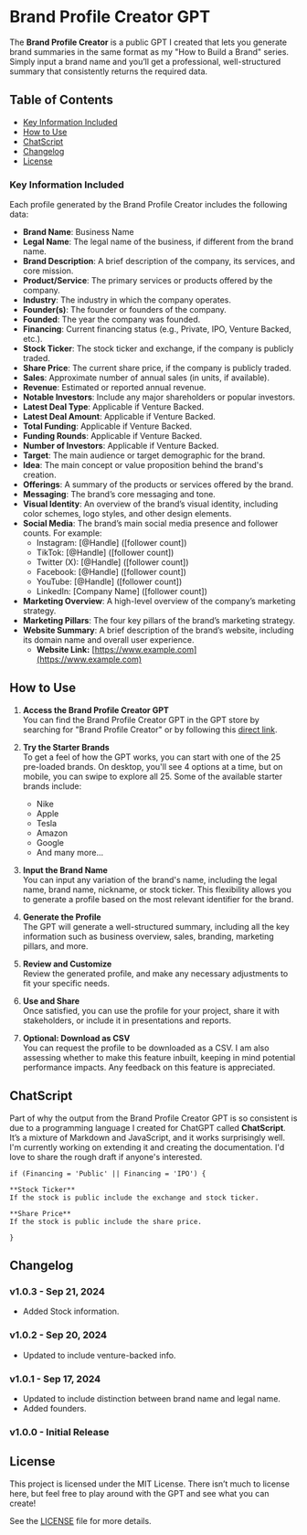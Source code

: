 # Brand Profile Creator GPT

The **Brand Profile Creator** is a public GPT I created that lets you generate brand summaries in the same format as my "How to Build a Brand" series.
Simply input a brand name and you’ll get a professional, well-structured summary that consistently returns the required data.

## Table of Contents
- [Key Information Included](#key-information-included)
- [How to Use](#how-to-use)
- [ChatScript](#chatscript)
- [Changelog](#changelog)
- [License](#license)



### Key Information Included

Each profile generated by the Brand Profile Creator includes the following data:

- **Brand Name**: Business Name
- **Legal Name**: The legal name of the business, if different from the brand name.
- **Brand Description**: A brief description of the company, its services, and core mission.
- **Product/Service**: The primary services or products offered by the company.
- **Industry**: The industry in which the company operates.
- **Founder(s)**: The founder or founders of the company.
- **Founded**: The year the company was founded.
- **Financing**: Current financing status (e.g., Private, IPO, Venture Backed, etc.).
- **Stock Ticker**: The stock ticker and exchange, if the company is publicly traded.
- **Share Price**: The current share price, if the company is publicly traded.
- **Sales**: Approximate number of annual sales (in units, if available).
- **Revenue**: Estimated or reported annual revenue.
- **Notable Investors**: Include any major shareholders or popular investors.
- **Latest Deal Type**: Applicable if Venture Backed.
- **Latest Deal Amount**: Applicable if Venture Backed.
- **Total Funding**: Applicable if Venture Backed.
- **Funding Rounds**: Applicable if Venture Backed.
- **Number of Investors**: Applicable if Venture Backed.
- **Target**: The main audience or target demographic for the brand.
- **Idea**: The main concept or value proposition behind the brand's creation.
- **Offerings**: A summary of the products or services offered by the brand.
- **Messaging**: The brand’s core messaging and tone.
- **Visual Identity**: An overview of the brand’s visual identity, including color schemes, logo styles, and other design elements.
- **Social Media**: The brand’s main social media presence and follower counts. For example:
   - Instagram: [@Handle] ([follower count])
   - TikTok: [@Handle] ([follower count])
   - Twitter (X): [@Handle] ([follower count])
   - Facebook: [@Handle] ([follower count])
   - YouTube: [@Handle] ([follower count])
   - LinkedIn: [Company Name] ([follower count])
- **Marketing Overview**: A high-level overview of the company’s marketing strategy.
- **Marketing Pillars**: The four key pillars of the brand’s marketing strategy.
- **Website Summary**: A brief description of the brand’s website, including its domain name and overall user experience.
   - **Website Link:** [https://www.example.com](https://www.example.com)

## How to Use

1. **Access the Brand Profile Creator GPT**  
   You can find the Brand Profile Creator GPT in the GPT store by searching for "Brand Profile Creator" or by following this [direct link](https://chatgpt.com/g/g-PZNbXs17D-brand-profile-creator).

2. **Try the Starter Brands**  
   To get a feel of how the GPT works, you can start with one of the 25 pre-loaded brands. On desktop, you'll see 4 options at a time, but on mobile, you can swipe to explore all 25. Some of the available starter brands include:
   - Nike
   - Apple
   - Tesla
   - Amazon
   - Google
   - And many more...

3. **Input the Brand Name**  
   You can input any variation of the brand's name, including the legal name, brand name, nickname, or stock ticker. This flexibility allows you to generate a profile based on the most relevant identifier for the brand.

4. **Generate the Profile**  
   The GPT will generate a well-structured summary, including all the key information such as business overview, sales, branding, marketing pillars, and more.

5. **Review and Customize**  
   Review the generated profile, and make any necessary adjustments to fit your specific needs.

6. **Use and Share**  
   Once satisfied, you can use the profile for your project, share it with stakeholders, or include it in presentations and reports.

7. **Optional: Download as CSV**  
   You can request the profile to be downloaded as a CSV. I am also assessing whether to make this feature inbuilt, keeping in mind potential performance impacts. Any feedback on this feature is appreciated.


## ChatScript

Part of why the output from the Brand Profile Creator GPT is so consistent is due to a programming language I created for ChatGPT called **ChatScript**. It’s a mixture of Markdown and JavaScript, and it works surprisingly well. I'm currently working on extending it and creating the documentation. I'd love to share the rough draft if anyone's interested.

``` ChatScript
if (Financing = 'Public' || Financing = 'IPO') {

**Stock Ticker**
If the stock is public include the exchange and stock ticker.

**Share Price**
If the stock is public include the share price.

}
``` 


## Changelog

### v1.0.3 - Sep 21, 2024
- Added Stock information.

### v1.0.2 - Sep 20, 2024
- Updated to include venture-backed info.

### v1.0.1 - Sep 17, 2024
- Updated to include distinction between brand name and legal name.
- Added founders.

### v1.0.0 - Initial Release


## License

This project is licensed under the MIT License. There isn’t much to license here, but feel free to play around with the GPT and see what you can create!

See the [LICENSE](https://github.com/Damijohnson/BrandProfileCreator?tab=MIT-1-ov-file) file for more details.
